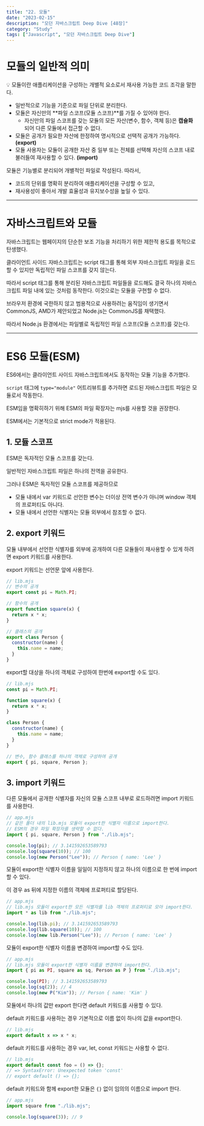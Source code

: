 ```yaml
---
title: "22. 모듈"
date: "2023-02-15"
description: "모던 자바스크립트 Deep Dive [48장]"
category: "Study"
tags: ["Javascript", "모던 자바스크립트 Deep Dive"]
---
```


# 모듈의 일반적 의미

<aside>
💡 모듈이란 애플리케이션을 구성하는 개별적 요소로서 재사용 가능한 코드 조각을 말한다.

</aside>

- 일반적으로 기능을 기준으로 파일 단위로 분리한다.
- 모듈은 자신만의 **파일 스코프(모듈 스코프)**를 가질 수 있어야 한다.
  - 자신만의 파일 스코프를 갖는 모듈의 모든 자산(변수, 함수, 객체 등)은 **캡슐화**되어 다른 모듈에서 접근할 수 없다.
- 모듈은 공개가 필요한 자산에 한정하여 명시적으로 선택적 공개가 가능하다. **(export)**
- 모듈 사용자는 모듈이 공개한 자산 중 일부 또는 전체를 선택해 자신의 스코프 내로 불러들여 재사용할 수 있다. **(import)**

모듈은 기능별로 분리되어 개별적인 파일로 작성된다. 따라서,

- 코드의 단위를 명확히 분리하여 애플리케이션을 구성할 수 있고,
- 재사용성이 좋아서 개발 효율성과 유지보수성을 높일 수 있다.

---

# 자바스크립트와 모듈

자바스크립트는 웹페이지의 단순한 보조 기능을 처리하기 위한 제한적 용도를 목적으로 탄생했다.

클라이언트 사이드 자바스크립트는 script 태그를 통해 외부 자바스크립트 파일을 로드할 수 있지만 독립적인 파일 스코프를 갖지 않는다.

따라서 script 태그를 통해 분리된 자바스크립트 파일들을 로드해도 결국 하나의 자바스크립트 파일 내에 있는 것처럼 동작한다. 이것으로는 모듈을 구현할 수 없다.

브라우저 환경에 국한하지 않고 범용적으로 사용하려는 움직임이 생기면서 CommonJS, AMD가 제안되었고 Node.js는 CommonJS를 채택했다.

따라서 Node.js 환경에서는 파일별로 독립적인 파일 스코프(모듈 스코프)를 갖는다.

---

# ES6 모듈(ESM)

ES6에서는 클라이언트 사이드 자바스크립트에서도 동작하는 모듈 기능을 추가했다.

`script` 태그에 `type="module"` 어트리뷰트를 추가하면 로드된 자바스크립트 파일은 모듈로서 작동한다.

ESM임을 명확히하기 위해 ESM의 파일 확장자는 mjs를 사용할 것을 권장한다.

ESM에서는 기본적으로 strict mode가 적용된다.

## 1. 모듈 스코프

ESM은 독자적인 모듈 스코프를 갖는다.

일반적인 자바스크립트 파일은 하나의 전역을 공유한다.

그러나 ESM은 독자적인 모듈 스코프를 제공하므로

- 모듈 내에서 var 키워드로 선언한 변수는 더이상 전역 변수가 아니며 window 객체의 프로퍼티도 아니다.
- 모듈 내에서 선언한 식별자는 모듈 외부에서 참조할 수 없다.

## 2. export 키워드

모듈 내부에서 선언한 식별자를 외부에 공개하여 다른 모듈들이 재사용할 수 있게 하려면 export 키워드를 사용한다.

export 키워드는 선언문 앞에 사용한다.

```jsx
// lib.mjs
// 변수의 공개
export const pi = Math.PI;

// 함수의 공개
export function square(x) {
  return x * x;
}

// 클래스의 공개
export class Person {
  constructor(name) {
    this.name = name;
  }
}
```

export할 대상을 하나의 객체로 구성하여 한번에 export할 수도 있다.

```jsx
// lib.mjs
const pi = Math.PI;

function square(x) {
  return x * x;
}

class Person {
  constructor(name) {
    this.name = name;
  }
}

// 변수, 함수 클래스를 하나의 객체로 구성하여 공개
export { pi, square, Person };
```

## 3. import 키워드

다른 모듈에서 공개한 식별자를 자신의 모듈 스코프 내부로 로드하려면 import 키워드를 사용한다.

```jsx
// app.mjs
// 같은 폴더 내의 lib.mjs 모듈이 export한 식별자 이름으로 import한다.
// ESM의 경우 파일 확장자를 생략할 수 없다.
import { pi, square, Person } from "./lib.mjs";

console.log(pi); // 3.141592653589793
console.log(square(10)); // 100
console.log(new Person("Lee")); // Person { name: 'Lee' }
```

모듈이 export한 식별자 이름을 일일이 지정하지 않고 하나의 이름으로 한 번에 import할 수 있다.

이 경우 as 뒤에 지정한 이름의 객체에 프로퍼티로 할당된다.

```jsx
// app.mjs
// lib.mjs 모듈이 export한 모든 식별자를 lib 객체의 프로퍼티로 모아 import한다.
import * as lib from "./lib.mjs";

console.log(lib.pi); // 3.141592653589793
console.log(lib.square(10)); // 100
console.log(new lib.Person("Lee")); // Person { name: 'Lee' }
```

모듈이 export한 식별자 이름을 변경하여 import할 수도 있다.

```jsx
// app.mjs
// lib.mjs 모듈이 export한 식별자 이름을 변경하여 import한다.
import { pi as PI, square as sq, Person as P } from "./lib.mjs";

console.log(PI); // 3.141592653589793
console.log(sq(2)); // 4
console.log(new P("Kim")); // Person { name: 'Kim' }
```

모듈에서 하나의 값만 export 한다면 default 키워드를 사용할 수 있다.

default 키워드를 사용하는 경우 기본적으로 이름 없이 하나의 값을 export한다.

```jsx
// lib.mjs
export default x => x * x;
```

default 키워드를 사용하는 경우 var, let, const 키워드는 사용할 수 없다.

```jsx
// lib.mjs
export default const foo = () => {};
// => SyntaxError: Unexpected token 'const'
// export default () => {};
```

default 키워드와 함께 export한 모듈은 `{}` 없이 임의의 이름으로 import 한다.

```jsx
// app.mjs
import square from "./lib.mjs";

console.log(square(3)); // 9
```
